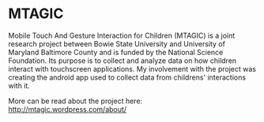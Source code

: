 MTAGIC
======

Mobile Touch And Gesture Interaction for Children (MTAGIC) is a joint research project between Bowie State University and University of Maryland Baltimore County and is funded by the National Science Foundation. Its purpose is to collect and analyze data on how children interact with touchscreen applications. My involvement with the project was creating the android app used to collect data from childrens' interactions with it.

More can be read about the project here: http://mtagic.wordpress.com/about/
